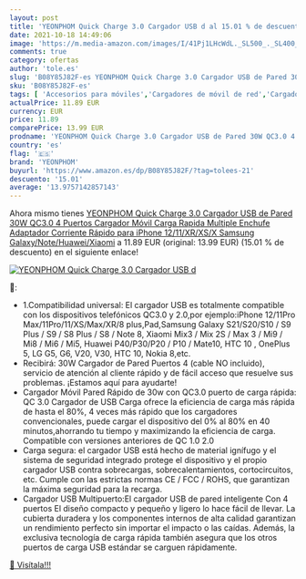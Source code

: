 ```yaml
---
layout: post
title: 'YEONPHOM Quick Charge 3.0 Cargador USB d al 15.01 % de descuento'
date: 2021-10-18 14:49:06
image: 'https://m.media-amazon.com/images/I/41Pj1LHcWdL._SL500_._SL400_.jpg'
comments: true
category: ofertas
author: 'tole.es'
slug: 'B08Y85J82F-es YEONPHOM Quick Charge 3.0 Cargador USB de Pared 30W QC3.0...'
sku: 'B08Y85J82F-es'
tags: [ 'Accesorios para móviles','Cargadores de móvil de red','Cargadores para móviles','Comunicación móvil y accesorios','Electrónica','iphone','yeonphom', ]
actualPrice: 11.89 EUR
currency: EUR
price: 11.89
comparePrice: 13.99 EUR
prodname: 'YEONPHOM Quick Charge 3.0 Cargador USB de Pared 30W QC3.0 4 Puertos Cargador Móvil Carga Rapida Multiple Enchufe Adaptador Corriente Rápido para iPhone 12/11/XR/XS/X Samsung Galaxy/Note/Huawei/Xiaomi'
country: 'es'
flag: '🇪🇸'
brand: 'YEONPHOM'
buyurl: 'https://www.amazon.es/dp/B08Y85J82F/?tag=tolees-21'
descuento: '15.01'
average: '13.9757142857143'
---
```


Ahora mismo tienes [YEONPHOM Quick Charge 3.0 Cargador USB de Pared 30W QC3.0 4 Puertos Cargador Móvil Carga Rapida Multiple Enchufe Adaptador Corriente Rápido para iPhone 12/11/XR/XS/X Samsung Galaxy/Note/Huawei/Xiaomi](https://www.amazon.es/dp/B08Y85J82F/?tag=tolees-21) a 11.89 EUR (original: 13.99 EUR) (15.01 %  de descuento) en el siguiente enlace!

[![YEONPHOM Quick Charge 3.0 Cargador USB d](https://m.media-amazon.com/images/I/41Pj1LHcWdL._SL500_._SL400_.jpg)](https://www.amazon.es/dp/B08Y85J82F/?tag=tolees-21)

🔎:

- 1.Compatibilidad universal: El cargador USB es totalmente compatible con los dispositivos telefónicos QC3.0 y 2.0,por ejemplo:iPhone 12/11Pro Max/11Pro/11/XS/Max/XR/8 plus,Pad,Samsung Galaxy S21/S20/S10 / S9 Plus / S9 / S8 Plus / S8 / Note 8, Xiaomi Mix3 / Mix 2S / Max 3 / Mi9 / Mi8 / Mi6 / Mi5, Huawei P40/P30/P20 / P10 / Mate10, HTC 10 , OnePlus 5, LG G5, G6, V20, V30, HTC 10, Nokia 8,etc.
- Recibirá: 30W Cargador de Pared Puertos 4 (cable NO incluido), servicio de atención al cliente rápido y de fácil acceso que resuelve sus problemas. ¡Estamos aquí para ayudarte!
- Cargador Móvil Pared Rápido de 30w con QC3.0 puerto de carga rápida: QC 3.0 Cargador de USB Carga ofrece la eficiencia de carga más rápida de hasta el 80%, 4 veces más rápido que los cargadores convencionales, puede cargar el dispositivo del 0% al 80% en 40 minutos,ahorrando tu tiempo y maximizando la eficiencia de carga. Compatible con versiones anteriores de QC 1.0 2.0
- Carga segura: el cargador USB está hecho de material ignífugo y el sistema de seguridad integrado protege el dispositivo y el propio cargador USB contra sobrecargas, sobrecalentamientos, cortocircuitos, etc. Cumple con las estrictas normas CE / FCC / ROHS, que garantizan la máxima seguridad para la recarga.
- Cargador USB Multipuerto:El cargador USB de pared inteligente Con 4 puertos El diseño compacto y pequeño y ligero lo hace fácil de llevar. La cubierta duradera y los componentes internos de alta calidad garantizan un rendimiento perfecto sin importar el impacto o las caídas. Además, la exclusiva tecnología de carga rápida también asegura que los otros puertos de carga USB estándar se carguen rápidamente.

[🛒 Visítala!!!](https://www.amazon.es/dp/B08Y85J82F/?tag=tolees-21)
